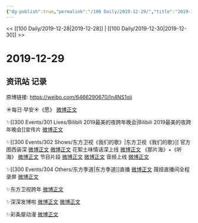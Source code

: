 ```yaml
---
{"dg-publish":true,"permalink":"/100 Daily/2019-12-29/","title":"2019-12-29","created":"2023-04-01T21:30:06.614+08:00","updated":"2023-04-01T21:30:33.857+08:00"}
---
```



<< [[100 Daily/2019-12-28\|2019-12-28]] | [[100 Daily/2019-12-30\|2019-12-30]] >>

# 2019-12-29

## 资讯站 记录

原博链接: https://weibo.com/6466290670/In4NS1oij

☀每日·早安☀《愿》
[微博正文](https://m.weibo.cn/6466290670/4454764023054170)

✨[[300 Events/301 Lives/Bilibili 2019最美的夜跨年晚会\|Bilibili 2019最美的夜跨年晚会]]宣传片
[微博正文](https://m.weibo.cn/6466290670/4454810620950717)

✨[[300 Events/302 Shows/东方卫视《我们的歌》\|东方卫视《我们的歌》]]
官方图西装深
[微博正文](https://m.weibo.cn/6466290670/4454846326934935)
[微博正文](https://m.weibo.cn/6466290670/4454920067199810)
花絮土味情话深上线
[微博正文](https://m.weibo.cn/6466290670/4454917680618309)
《那片海》+《听海》
[微博正文](https://m.weibo.cn/6466290670/4454959976253875)
节目片段
[微博正文](https://m.weibo.cn/6466290670/4454960177439300)
[微博正文](https://m.weibo.cn/6466290670/4454968247709953)
音频上线
[微博正文](https://m.weibo.cn/6466290670/4454977001177150)

✨[[300 Events/304 Others/东方季道\|东方季道]]直播
[微博正文](https://m.weibo.cn/6466290670/4454939449252144)
薇娅直播间全程录屏
[微博正文](https://m.weibo.cn/6466290670/4454971397506530)

✨东方卫视跨年
[微博正文](https://m.weibo.cn/6466290670/4454884344088672)

✨深深发博啦
[微博正文](https://m.weibo.cn/6466290670/4454898420305144)
[微博正文](https://m.weibo.cn/6466290670/4454977751413180)

✨彩条屋动漫
[微博正文](https://m.weibo.cn/6466290670/4454915646190173)
